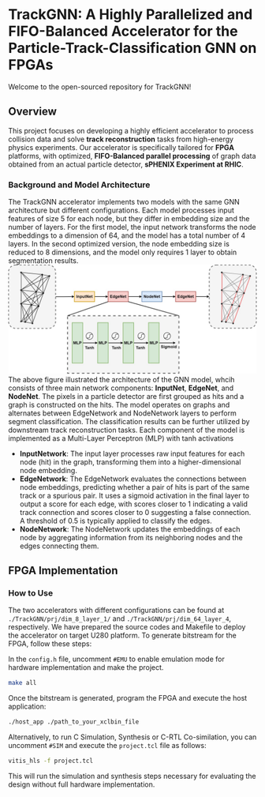 # TrackGNN: A Highly Parallelized and FIFO-Balanced Accelerator for the Particle-Track-Classification GNN on FPGAs
Welcome to the open-sourced repository for TrackGNN!
## Overview
This project focuses on developing a highly efficient accelerator to process collision data and solve **track reconstruction** tasks from high-energy physics experiments. Our accelerator is specifically tailored for **FPGA** platforms, with optimized, **FIFO-Balanced parallel processing** of graph data obtained from an actual particle detector, **sPHENIX Experiment at RHIC**.

### Background and Model Architecture
The TrackGNN accelerator implements two models with the same GNN architecture but different configurations. Each model processes input features of size 5 for each node, but they differ in embedding size and the number of layers. For the first model, the input network transforms the node embeddings to a dimension of 64, and the model has a total number of 4 layers. In the second optimized version, the node embedding size is reduced to 8 dimensions, and the model only requires 1 layer to obtain segmentation results.
![TrackGNN Architecture](image/model.jpg)
The above figure illustrated the architecture of the GNN model, whcih consists of three main network components: **InputNet**, **EdgeNet**, and **NodeNet**. The pixels in a particle detector are first grouped as hits and a graph is constructed on the hits. The model operates on graphs and alternates between EdgeNetwork and NodeNetwork layers to perform segment classification. The classification results can be further utilized by downstream track reconstruction tasks. Each component of the model is implemented as a Multi-Layer Perceptron (MLP) with tanh activations

- **InputNetwork**: The input layer processes raw input features for each node (hit) in the graph, transforming them into a higher-dimensional node embedding.
- **EdgeNetwork**: The EdgeNetwork evaluates the connections between node embeddings, predicting whether a pair of hits is part of the same track or a spurious pair. It uses a sigmoid activation in the final layer to output a score for each edge, with scores closer to 1 indicating a valid track connection and scores closer to 0 suggesting a false connection. A threshold of 0.5 is typically applied to classify the edges.
- **NodeNetwork**: The NodeNetwork updates the embeddings of each node by aggregating information from its neighboring nodes and the edges connecting them. 

## FPGA Implementation
### How to Use
The two accelerators with different configurations can be found at `./TrackGNN/prj/dim_8_layer_1/` and `./TrackGNN/prj/dim_64_layer_4`, respectively. We have prepared the source codes and Makefile to deploy the accelerator on target U280 platform. To generate bitstream for the FPGA, follow these steps:

In the `config.h` file, uncomment  `#EMU` to enable emulation mode for hardware implementation and make the project.

```bash
make all
```

Once the bitstream is generated, program the FPGA and execute the host application:
```bash
./host_app ./path_to_your_xclbin_file
```
Alternatively, to run C Simulation, Synthesis or C-RTL Co-similation, you can uncomment `#SIM` and execute the `project.tcl` file as follows:
```bash
vitis_hls -f project.tcl
```
This will run the simulation and synthesis steps necessary for evaluating the design without full hardware implementation.
